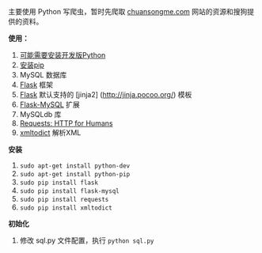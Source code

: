 主要使用 Python 写爬虫，暂时先爬取 [chuansongme.com](http://www.chuansongme.com) 网站的资源和搜狗提供的资料。

**使用：**

1. [可能需要安装开发版Python](http://stackoverflow.com/questions/11094718/error-command-gcc-failed-with-exit-status-1-while-installing-eventlet)
1. [安装pip](http://o.forecho.com/blog/2014/11/18/install-pip/)
1. MySQL 数据库
1. [Flask](http://flask.pocoo.org/) 框架
1. [Flask](http://flask.pocoo.org/) 默认支持的 [jinja2]  (http://jinja.pocoo.org/) 模板
1. [Flask-MySQL](http://flask-mysql.readthedocs.org/en/latest/) 扩展
1. MySQLdb 库
1. [Requests: HTTP for Humans](http://requests.readthedocs.org/zh_CN/latest/user/install.html#install)
1. [xmltodict](https://github.com/martinblech/xmltodict) 解析XML

**安装**

1. `sudo apt-get install python-dev`
1. `sudo apt-get install python-pip`
1. `sudo pip install flask`
2. `sudo pip install flask-mysql`
2. `sudo pip install requests`
2. `sudo pip install xmltodict`


**初始化**

1. 修改 sql.py 文件配置，执行 `python sql.py`
